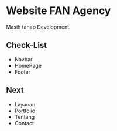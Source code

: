 # Website FAN Agency

Masih tahap Development.

## Check-List
- Navbar
- HomePage
- Footer

## Next
- Layanan
- Portfolio
- Tentang
- Contact
